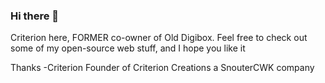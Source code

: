 ### Hi there 👋

Criterion here, FORMER co-owner of Old Digibox. Feel free to check out some of my open-source
web stuff, and I hope you like it

Thanks
-Criterion
Founder of Criterion Creations
a SnouterCWK company
